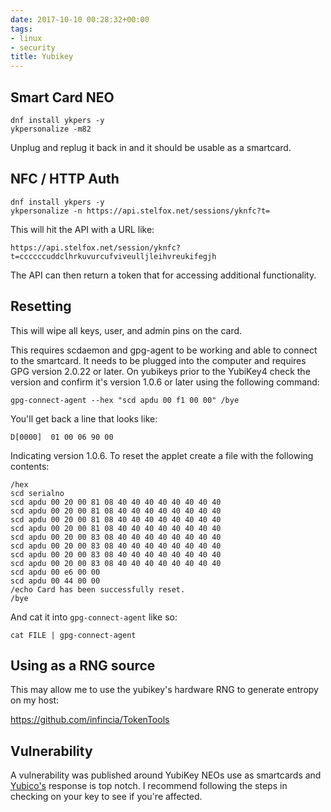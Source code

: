 ```yaml
---
date: 2017-10-10 00:28:32+00:00
tags:
- linux
- security
title: Yubikey
---
```


## Smart Card NEO

```
dnf install ykpers -y
ykpersonalize -m82
```

Unplug and replug it back in and it should be usable as a smartcard.

## NFC / HTTP Auth

```
dnf install ykpers -y
ykpersonalize -n https://api.stelfox.net/sessions/yknfc?t=
```

This will hit the API with a URL like:

```
https://api.stelfox.net/session/yknfc?t=ccccccuddclhrkuvurcufviveulljleihvreukifegjh
```

The API can then return a token that for accessing additional functionality.

## Resetting

This will wipe all keys, user, and admin pins on the card.

This requires scdaemon and gpg-agent to be working and able to connect to the
smartcard. It needs to be plugged into the computer and requires GPG version
2.0.22 or later. On yubikeys prior to the YubiKey4 check the version and
confirm it's version 1.0.6 or later using the following command:

```
gpg-connect-agent --hex "scd apdu 00 f1 00 00" /bye
```

You'll get back a line that looks like:

```
D[0000]  01 00 06 90 00
```

Indicating version 1.0.6. To reset the applet create a file with the following
contents:

```
/hex
scd serialno
scd apdu 00 20 00 81 08 40 40 40 40 40 40 40 40
scd apdu 00 20 00 81 08 40 40 40 40 40 40 40 40
scd apdu 00 20 00 81 08 40 40 40 40 40 40 40 40
scd apdu 00 20 00 81 08 40 40 40 40 40 40 40 40
scd apdu 00 20 00 83 08 40 40 40 40 40 40 40 40
scd apdu 00 20 00 83 08 40 40 40 40 40 40 40 40
scd apdu 00 20 00 83 08 40 40 40 40 40 40 40 40
scd apdu 00 20 00 83 08 40 40 40 40 40 40 40 40
scd apdu 00 e6 00 00
scd apdu 00 44 00 00
/echo Card has been successfully reset.
/bye
```

And cat it into `gpg-connect-agent` like so:

```
cat FILE | gpg-connect-agent
```

## Using as a RNG source

This may allow me to use the yubikey's hardware RNG to generate entropy on my
host:

https://github.com/infincia/TokenTools

## Vulnerability

A vulnerability was published around YubiKey NEOs use as smartcards and
[Yubico's][1] response is top notch. I recommend following the steps in
checking on your key to see if you're affected.

[1]: https://developers.yubico.com/ykneo-openpgp/SecurityAdvisory%202015-04-14.html
